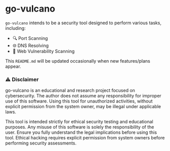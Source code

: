 # go-vulcano

`go-vulcano` intends to be a security tool designed to perform various tasks, including:
- 🔍 Port Scanning
- 🌐 DNS Resolving
- 🔎 Web Vulnerability Scanning

This `README.md` will be updated occasionally when new features/plans appear.

###  ⚠️ Disclaimer
go-vulcano is an educational and research project focused on cybersecurity. The author does not assume any responsibility for improper use of this software. Using this tool for unauthorized activities, without explicit permission from the system owner, may be illegal under applicable laws.

This tool is intended strictly for ethical security testing and educational purposes. Any misuse of this software is solely the responsibility of the user. 
Ensure you fully understand the legal implications before using this tool. Ethical hacking requires explicit permission from system owners before performing security assessments.

